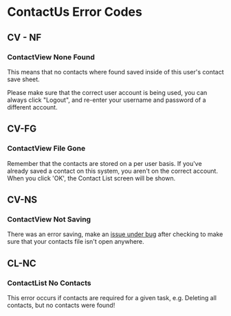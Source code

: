 # ContactUs Error Codes

## CV - NF

### ContactView None Found

This means that no contacts where found saved inside of this user's contact save sheet.

Please make sure that the correct user account is being used, you can always click "Logout", and re-enter your username and password of a different account.



## CV-FG

### ContactView File Gone

Remember that the contacts are stored on a per user basis. If you've already saved a contact on this system, you aren't on the correct account. When you click 'OK', the Contact List screen will be shown.


## CV-NS

### ContactView Not Saving

There was an error saving, make an [issue under bug](https://github.com/JamieM0/ContactUs/issues/new) after checking to make sure that your contacts file isn't open anywhere.

## CL-NC

### ContactList No Contacts

This error occurs if contacts are required for a given task, e.g. Deleting all contacts, but no contacts were found!
